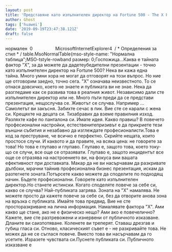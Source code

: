 ```yaml
---
layout: post
title: 'Представяне като изпълнителен директор на Fortune 500 - The X Factor'
author: Ghost
tags: ['huawei']
date: '2019-09-19T23:47:38.121Z'
draft: false
---
```


нормален  0                  MicrosoftInternetExplorer4  / * Определения за стил * / table.MsoNormalTable{mso-style-name: "Нормална таблица";MSO-tstyle-rowband размер: 0;Госпожица...Каква е тайната фактор "X", за да можете да дадетеубедителни презентации - точно като изпълнителен директор на Fortune 500? Нека ви кажа една тайна. Много умни хора не могат да отговорят на този въпрос. Но ние ще отговорим заедно, точно сега. "X" означава неизвестното. То се отнася довсичко, което не знаете и публиката ви не знае. Нека да разгледаме как се развива това в реалния живот. Независимо дали сте изпълнителен директор или не. Много пъти преди да се представи презентация, нещослучва се. Животът се случва. Например ... Самолетът ви закъсня. Забихте сечас в пик. Вие сте се карали с жена си. Крещяхте на децата си. Тизабравих да вземе правилния изход. Разляхте кафе по панталона си. Имате идея. Какво правиш? В повечето професионални настройки, естественитепризивът е да прикриете тези външни събития и незабавно да изглеждате професионалисти.Това е код за преструване, че всичко е перфектно. Скрийте нещата, които простосе случи. И каквото и да правите, на всяка цена: не говорете за това! Но това е глупаво и глупаво. Глупаво е, защото това, което току-що се случи, все още се отразявати. Глупаво е, защото инцидентът все още се отразява на настроението ви, на фокуса вии вашата ефективност при доставката. Макар да не ви насърчавам да разкривате дълбоки, мрачни тайнив професионална бизнес презентация, искам да разтегнете зоната.Потърсете какво можете да споделите по подходящ начин. Бъдете професионални. Говорете като изпълнителен директор.Но станете истински. Когато споделяте повече за себе си, какво се случва? Най-публиката загрява. Зоната на "X" намалява. Не можете просто да кажете повече за себе си, без да отворите aнова зона на връзка с публиката. Имайте това предвид. Вие не сте просторазкриване на лична информация. Намалявате фактора "X". Ами какво ще стане, ако не е физическо нещо? Ами ако е повечелично? Кажете, вие сте разтревожени и изнервени от публичното изказване. Дланите ви саизпотяване. Коленете ви треперят. Ставаш дрезгав и губиш гласа си. Отново, класическият съвет е - не разкривайте това. Не можех да не се съглася повече. Вместо това ви насърчавам да го усетите. Изразете чувствата си.Пуснете публиката си. Публичното изказване е
